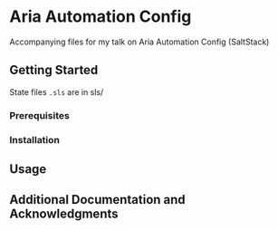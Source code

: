 # Aria Automation Config

Accompanying files for my talk on Aria Automation Config (SaltStack)


## Getting Started

State files `.sls` are in sls/

### Prerequisites


### Installation


## Usage


## Additional Documentation and Acknowledgments

